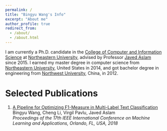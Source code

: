```yaml
---
permalink: /
title: "Bingyu Wang's Info"
excerpt: "About me"
author_profile: true
redirect_from: 
  - /about/
  - /about.html
---
```


I am currently a Ph.D. candidate in the [College of Computer and Information Science](https://www.ccis.northeastern.edu/) at [Northeastern University](https://www.northeastern.edu/), advised by Professor [Javed Aslam](http://www.ccs.neu.edu/home/jaa/) since 2015. I earned my master degree in computer science from [Northeastern University](https://www.northeastern.edu/), United States in 2014, and got bachelor degree in engineering from [Northwest University](http://www.nwu.edu.cn/), China, in 2012.

Selected Publications
======
1. [A Pipeline for Optimizing F1-Measure in Multi-Label Text Classification](https://bingyouwang.github.io/publication/pipeline)  
   Bingyu Wang, Cheng Li, Virgil Pavlu, Javed Aslam  
   *Proceedings of the 17th IEEE International Conference on Machine Learning and Applications, Orlando, FL, USA, 2018*
 